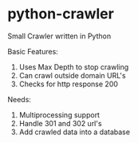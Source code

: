 # python-crawler
Small Crawler written in Python

Basic Features:
1. Uses Max Depth to stop crawling
2. Can crawl outside domain URL's
3. Checks for http response 200

Needs:
1. Multiprocessing support
2. Handle 301 and 302 url's
3. Add crawled data into a database